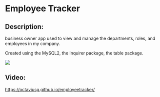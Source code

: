 # Employee Tracker

## Description:
business owner app used to view and manage the departments, roles, and employees in my company.

Created using the MySQL2, the Inquirer package, the table package.

![](./assets/walkthrough.gif)


## Video: 
https://octaviusg.github.io/employeetracker/
